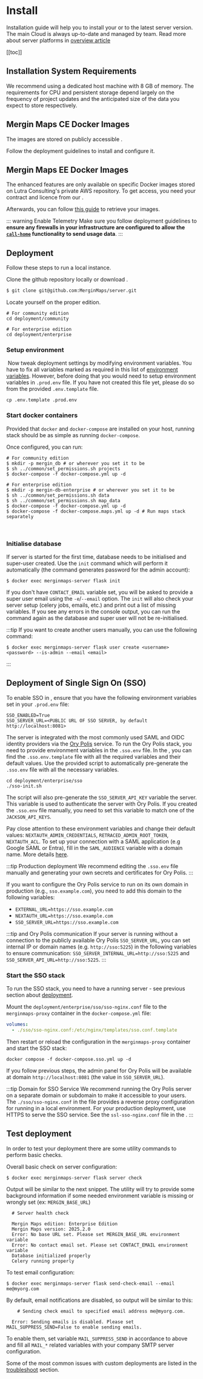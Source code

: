 # Install

Installation guide will help you to install your <CommunityPlatformNameLink /> or <EnterprisePlatformNameLink /> to the latest server version. The main Cloud <DashboardLink desc="Mergin Maps Server"/> is always up-to-date and managed by <MainPlatformName /> team. Read more about server platforms in [overview article](../)

[[toc]]


## Installation System Requirements

We recommend using a dedicated host machine with 8 GB of memory. The requirements for CPU and persistent storage depend largely on the frequency of project updates and the anticipated size of the data you expect to store respectively.

## Mergin Maps CE Docker Images
<ServerType type="CE" />

The <CommunityPlatformName /> images are stored on publicly accessible <DockerHubLink id="u/lutraconsulting" desc="Lutra Consulting's Docker" />.

Follow the deployment guidelines to install and configure it.

## Mergin Maps EE Docker Images
<ServerType type="EE" />


The <EnterprisePlatformName /> enhanced features are only available on specific Docker images stored on Lutra Consulting's private AWS repository. To get access, you need your contract and licence from our <MerginMapsEmail id="sales" desc="sales team" />. 

Afterwards, you can follow [this guide](./ee/) to retrieve your <EnterprisePlatformName /> images.

::: warning Enable <MainPlatformName /> Telemetry
Make sure you follow deployment guidelines to <b>ensure any firewalls in your infrastructure are configured to allow the [`call-home`](../administer/#telemetry-service) functionality to send usage data</b>.
:::

## Deployment

Follow these steps to run a local <MainPlatformName /> instance.

Clone the <MainPlatformName /> github repository locally or download <GitHubRepo id="MerginMaps/server/blob/master/deployment/" desc="deployment folder" />.
```bash
$ git clone git@github.com:MerginMaps/server.git
```

Locate yourself on the proper <MainPlatformName /> edition.
```shell
# For community edition
cd deployment/community

# For enterprise edition
cd deployment/enterprise
```

### Setup environment
​
Now tweak deployment settings by modifying environment variables. You have to fix all variables marked as required in this list of [environment variables](../environment/). However, before doing that you would need to setup environment variables in `.prod.env` file.
If you have not created this file yet, please do so from the provided `.env.template` file.

```shell
cp .env.template .prod.env
```

### Start docker containers

Provided that `docker` and `docker-compose` are installed on your host, running <MainPlatformName /> stack should be as simple as running `docker-compose`.

Once configured, you can run:
```shell
# For community edition
$ mkdir -p mergin_db # or wherever you set it to be
$ sh ../common/set_permissions.sh projects
$ docker-compose -f docker-compose.yml up -d

# For enterprise edition
$ mkdir -p mergin-db-enterprise # or wherever you set it to be
$ sh ../common/set_permissions.sh data
$ sh ../common/set_permissions.sh map_data
$ docker-compose -f docker-compose.yml up -d
$ docker-compose -f docker-compose.maps.yml up -d # Run maps stack separately
```
​​
### Initialise database
If server is started for the first time, database needs to be initialised and super-user created. Use the `init` command which will perform it automatically (the command generates password for the admin account):
```shell
$ docker exec merginmaps-server flask init
```

If you don't have `CONTACT_EMAIL` variable set, you will be asked to provide a super user email using the `-e`/`--email` option. The `init` will also check your server setup (celery jobs, emails, etc.) and print out a list of missing variables. If you see any errors in the console output, you can run the command again as the database and super user will not be re-initialised.

:::tip
If you want to create another users manually, you can use the following command:
```shell
$ docker exec merginmaps-server flask user create <username> <password> --is-admin --email <email>
```
:::

## Deployment of Single Sign On (SSO)
<ServerType type="EE" />

To enable SSO in <MainPlatformName />, ensure that you have the following environment variables set in your `.prod.env` file:

```shell
SSO_ENABLED=True
SSO_SERVER_URL=<PUBLIC URL OF SSO SERVER, by default http://localhost:8081>
```

The <MainPlatformName /> server is integrated with the most commonly used SAML and OIDC identity providers via the [Ory Polis](https://www.ory.sh/docs/polis) service. To run the Ory Polis stack, you need to provide environment variables in the `.sso.env` file. In the <GitHubRepo id="MerginMaps/server/blob/master/deployment/enterprise" desc="deployment folder for the enterprise edition" />, you can find the `.sso.env.template` file with all the required variables and their default values. Use the provided script to automatically pre-generate the `.sso.env` file with all the necessary variables.

```shell
cd deployment/enterprise/sso
./sso-init.sh
```

The script will also pre-generate the `SSO_SERVER_API_KEY` variable the <MainPlatformName /> server. This variable is used to authenticate the <MainPlatformName /> server with Ory Polis. If you created the `.sso.env` file manually, you need to set this variable to match one of the `JACKSON_API_KEYS`.

Pay close attention to these environment variables and change their default values: `NEXTAUTH_ADMIN_CREDENTIALS`, `RETRACED_ADMIN_ROOT_TOKEN`, `NEXTAUTH_ACL`. To set up your connection with a SAML application (e.g Google SAML or Entra), fill in the `SAML_AUDIENCE` variable with a domain name. More details [here](https://www.ory.sh/docs/polis/deploy/env-variables#saml_audience).

:::tip Production deployment
We recommend editing the `.sso.env` file manually and generating your own secrets and certificates for Ory Polis.
:::

If you want to configure the Ory Polis service to run on its own domain in production (e.g., `sso.example.com`), you need to add this domain to the following variables:

* `EXTERNAL_URL=https://sso.example.com`
* `NEXTAUTH_URL=https://sso.example.com`
* `SSO_SERVER_URL=https://sso.example.com`

:::tip <MainPlatformName /> and Ory Polis communication
If your <MainPlatformName /> server is running without a connection to the publicly available Ory Polis `SSO_SERVER_URL`, you can set internal IP or domain names (e.g. `http://sso:5225`) in the following variables to ensure communication: `SSO_SERVER_INTERNAL_URL=http://sso:5225` and `SSO_SERVER_API_URL=http://sso:5225`.
:::

### Start the SSO stack

To run the SSO stack, you need to have a running <MainPlatformName /> server - see previous section about [deployment](#deployment). 

Mount the `deployment/enterprise/sso/sso-nginx.conf` file to the `merginmaps-proxy` container in the `docker-compose.yml` file:

```yaml
volumes:
  - ./sso/sso-nginx.conf:/etc/nginx/templates/sso.conf.template
```

Then restart or reload the configuration in the `merginmaps-proxy` container and start the SSO stack:

```shell
docker compose -f docker-compose.sso.yml up -d
```

If you follow previous steps, the admin panel for Ory Polis will be available at domain `http://localhost:8081` (the value in `SSO_SERVER_URL`).

:::tip Domain for SSO Service 
We recommend running the Ory Polis server on a separate domain or subdomain to make it accessible to your users. The `./sso/sso-nginx.conf` in the <GitHubRepo id="MerginMaps/server/blob/master/deployment/enterprise" desc="deployment folder" /> file provides a reverse proxy configuration for running in a local environment. For your production deployment, use HTTPS to serve the SSO service. See the `ssl-sso-nginx.conf` file in the <GitHubRepo id="MerginMaps/server/blob/master/deployment/" desc="deployment folder" />. 
:::


## Test deployment

In order to test your deployment there are some utility commands to perform basic checks.

Overall basic check on server configuration:

```shell
$ docker exec merginmaps-server flask server check
```

Output will be similar to the next snippet. The utility will try to provide some background information if some needed environment variable is missing or wrongly set (ex: `MERGIN_BASE_URL`)

```shell
  # Server health check

  Mergin Maps edition: Enterprise Edition
  Mergin Maps version: 2025.2.0  
  Error: No base URL set. Please set MERGIN_BASE_URL environment variable
  Error: No contact email set. Please set CONTACT_EMAIL environment variable
  Database initialized properly
  Celery running properly  
```

To test email configuration:

```shell
$ docker exec merginmaps-server flask send-check-email --email me@myorg.com
```

By default, email notifications are disabled, so output will be similar to this:

```shell
    # Sending check email to specified email address me@myorg.com.

  Error: Sending emails is disabled. Please set MAIL_SUPPRESS_SEND=False to enable sending emails.

```

To enable them, set variable `MAIL_SUPPRESS_SEND` in accordance to above and fill all `MAIL_*` related variables with your company SMTP server configuration.

Some of the most common issues with custom deployments are listed in the [troubleshoot](../troubleshoot/) section.
